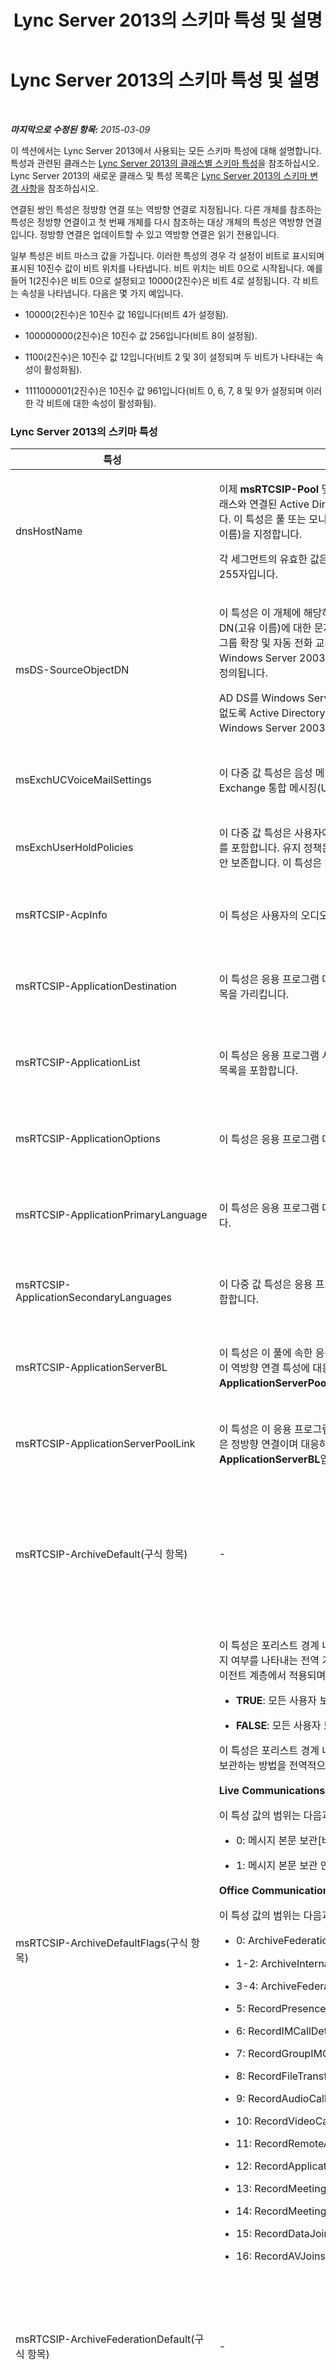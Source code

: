 ﻿---
title: Lync Server 2013의 스키마 특성 및 설명
TOCTitle: Lync Server 2013의 스키마 특성 및 설명
ms:assetid: b009df76-9c22-471d-b57a-bda009a98261
ms:mtpsurl: https://technet.microsoft.com/ko-kr/library/Gg412841(v=OCS.15)
ms:contentKeyID: 49304729
ms.date: 08/24/2015
mtps_version: v=OCS.15
ms.translationtype: HT
---

# Lync Server 2013의 스키마 특성 및 설명

 

_**마지막으로 수정된 항목:** 2015-03-09_

이 섹션에서는 Lync Server 2013에서 사용되는 모든 스키마 특성에 대해 설명합니다. 특성과 관련된 클래스는 [Lync Server 2013의 클래스별 스키마 특성](lync-server-2013-schema-attributes-by-class.md)을 참조하십시오. Lync Server 2013의 새로운 클래스 및 특성 목록은 [Lync Server 2013의 스키마 변경 사항](lync-server-2013-schema-changes-in-lync-server-2013.md)을 참조하십시오.

연결된 쌍인 특성은 정방향 연결 또는 역방향 연결로 지정됩니다. 다른 개체를 참조하는 특성은 정방향 연결이고 첫 번째 개체를 다시 참조하는 대상 개체의 특성은 역방향 연결입니다. 정방향 연결은 업데이트할 수 있고 역방향 연결은 읽기 전용입니다.

일부 특성은 비트 마스크 값을 가집니다. 이러한 특성의 경우 각 설정이 비트로 표시되며 표시된 10진수 값이 비트 위치를 나타냅니다. 비트 위치는 비트 0으로 시작됩니다. 예를 들어 1(2진수)은 비트 0으로 설정되고 10000(2진수)은 비트 4로 설정됩니다. 각 비트는 속성을 나타냅니다. 다음은 몇 가지 예입니다.

  - 10000(2진수)은 10진수 값 16입니다(비트 4가 설정됨).

  - 100000000(2진수)은 10진수 값 256입니다(비트 8이 설정됨).

  - 1100(2진수)은 10진수 값 12입니다(비트 2 및 3이 설정되며 두 비트가 나타내는 속성이 활성화됨).

  - 1111000001(2진수)은 10진수 값 961입니다(비트 0, 6, 7, 8 및 9가 설정되며 이러한 각 비트에 대한 속성이 활성화됨).

### Lync Server 2013의 스키마 특성

<table>
<colgroup>
<col style="width: 33%" />
<col style="width: 33%" />
<col style="width: 33%" />
</colgroup>
<thead>
<tr class="header">
<th>특성</th>
<th>설명</th>
<th>참고 사항</th>
</tr>
</thead>
<tbody>
<tr class="odd">
<td><p>dnsHostName</p></td>
<td><p>이제 <strong>msRTCSIP-Pool</strong> 및 <strong>msRTCSIP-MonitoringServer</strong> 클래스와 연결된 Active Directory 도메인 서비스의 기존 특성입니다. 이 특성은 풀 또는 모니터링 서버의 FQDN(정규화된 도메인 이름)을 지정합니다.</p>
<p>각 세그먼트의 유효한 값은 63자이며 전체 FQDN의 유효한 값은 255자입니다.</p></td>
<td><p>Microsoft Office Live Communications Server 2005의 새로운 기능</p></td>
</tr>
<tr class="even">
<td><p>msDS-SourceObjectDN</p></td>
<td><p>이 특성은 이 개체에 해당하는 다른 포리스트에 있는 개체의 DN(고유 이름)에 대한 문자열 표시를 포함합니다. 이 특성은 메일 그룹 확장 및 자동 전화 교환에 사용됩니다. 이 특성은 Windows Server 2003 R2용 기본 Active Directory 스키마에 정의됩니다.</p>
<p>AD DS를 Windows Server 2003 R2로 업그레이드할 필요가 없도록 Active Directory 스키마 준비는 이 특성 정의를 사용하여 Windows Server 2003 스키마를 확장합니다.</p></td>
<td><p>Microsoft Office Communications Server 2007의 새로운 기능</p></td>
</tr>
<tr class="odd">
<td><p>msExchUCVoiceMailSettings</p></td>
<td><p>이 다중 값 특성은 음성 메일 설정을 유지합니다. 이 특성은 Exchange 통합 메시징(UM)과 공유됩니다.</p></td>
<td><p>Microsoft Lync Server 2010의 새로운 기능</p></td>
</tr>
<tr class="even">
<td><p>msExchUserHoldPolicies</p></td>
<td><p>이 다중 값 특성은 사용자에게 적용되는 유지 정책에 대한 식별자를 포함합니다. 유지 정책은 사용자의 사서함 항목을 유지 기간 동안 보존합니다. 이 특성은 Exchange 2013과 공유됩니다.</p></td>
<td><p>Lync Server 2013의 새로운 기능</p></td>
</tr>
<tr class="odd">
<td><p>msRTCSIP-AcpInfo</p></td>
<td><p>이 특성은 사용자의 오디오 회의 공급자 정보를 저장합니다.</p></td>
<td><p>Lync Server 2010의 새로운 기능</p></td>
</tr>
<tr class="even">
<td><p>msRTCSIP-ApplicationDestination</p></td>
<td><p>이 특성은 응용 프로그램 대화 상대에 대한 트러스트된 서비스 항목을 가리킵니다.</p></td>
<td><p>Microsoft Office Communications Server 2007 R2의 새로운 기능</p></td>
</tr>
<tr class="odd">
<td><p>msRTCSIP-ApplicationList</p></td>
<td><p>이 특성은 응용 프로그램 서버에 있는 호스팅된 응용 프로그램의 목록을 포함합니다.</p></td>
<td><p>Office Communications Server 2007 R2의 새로운 기능</p></td>
</tr>
<tr class="even">
<td><p>msRTCSIP-ApplicationOptions</p></td>
<td><p>이 특성은 응용 프로그램 대화 상대에 대한 옵션을 지정합니다.</p></td>
<td><p>Office Communications Server 2007 R2의 새로운 기능</p></td>
</tr>
<tr class="odd">
<td><p>msRTCSIP-ApplicationPrimaryLanguage</p></td>
<td><p>이 특성은 응용 프로그램 대화 상대에 대한 기본 언어를 포함합니다.</p></td>
<td><p>Office Communications Server 2007 R2의 새로운 기능</p></td>
</tr>
<tr class="even">
<td><p>msRTCSIP-ApplicationSecondaryLanguages</p></td>
<td><p>이 다중 값 특성은 응용 프로그램 대화 상대에 대한 보조 언어를 포함합니다.</p></td>
<td><p>Office Communications Server 2007 R2의 새로운 기능</p></td>
</tr>
<tr class="odd">
<td><p>msRTCSIP-ApplicationServerBL</p></td>
<td><p>이 특성은 이 풀에 속한 응용 프로그램 서버의 목록을 포함합니다. 이 역방향 연결 특성에 대응하는 정방향 연결은 <strong>msRTCSIP-ApplicationServerPoolLink</strong>입니다.</p></td>
<td><p>Office Communications Server 2007 R2의 새로운 기능</p></td>
</tr>
<tr class="even">
<td><p>msRTCSIP-ApplicationServerPoolLink</p></td>
<td><p>이 특성은 이 응용 프로그램 서버가 속한 풀을 가리킵니다. 이 특성은 정방향 연결이며 대응하는 역방향 연결은 <strong>msRTCSIP-ApplicationServerBL</strong>입니다.</p></td>
<td><p>Office Communications Server 2007 R2의 새로운 기능</p></td>
</tr>
<tr class="odd">
<td><p>msRTCSIP-ArchiveDefault(구식 항목)</p></td>
<td><p>-</p></td>
<td><p>Live Communications Server 2005의 새로운 기능</p>
<p>Office Communications Server 2007에서 사용되지 않음</p></td>
</tr>
<tr class="even">
<td><p>msRTCSIP-ArchiveDefaultFlags(구식 항목)</p></td>
<td><p>이 특성은 포리스트 경계 내에서 모든 사용자 통신을 보관할 것인지 여부를 나타내는 전역 기본값을 지정합니다. 이 특성은 보관 에이전트 계층에서 적용되며 이 특성 값의 범위는 다음과 같습니다.</p>
<ul>
<li><p><strong>TRUE</strong>: 모든 사용자 보관</p></li>
<li><p><strong>FALSE</strong>: 모든 사용자 보관 안 함.</p></li>
</ul>
<p>이 특성은 포리스트 경계 내에서 내부 네트워크의 사용자 통신을 보관하는 방법을 전역적으로 제어합니다.</p>
<p><strong>Live Communications Server 2005 동작(현재는 폐기됨)</strong></p>
<p>이 특성 값의 범위는 다음과 같습니다.</p>
<ul>
<li><p>0: 메시지 본문 보관[비트 0]</p></li>
<li><p>1: 메시지 본문 보관 안 함[비트 0]</p></li>
</ul>
<p><strong>Office Communications Server 2007 동작</strong></p>
<p>이 특성 값의 범위는 다음과 같습니다.</p>
<ul>
<li><p>0: ArchiveFederationDefaultWithoutBody(폐기됨)</p></li>
<li><p>1-2: ArchiveInternalCommunications</p></li>
<li><p>3-4: ArchiveFederatedCommunications</p></li>
<li><p>5: RecordPresenceRegistrations</p></li>
<li><p>6: RecordIMCallDetails</p></li>
<li><p>7: RecordGroupIMCallDetails</p></li>
<li><p>8: RecordFileTransferInstances</p></li>
<li><p>9: RecordAudioCallDetails</p></li>
<li><p>10: RecordVideoCallDetails</p></li>
<li><p>11: RecordRemoteAssistanceCallDetails</p></li>
<li><p>12: RecordApplicationSharingDetails</p></li>
<li><p>13: RecordMeetingInstantiations</p></li>
<li><p>14: RecordMeetingJoins</p></li>
<li><p>15: RecordDataJoins</p></li>
<li><p>16: RecordAVJoins</p></li>
</ul></td>
<td><p>Live Communications Server 2005의 새로운 기능</p>
<p>Lync Server 2010에서 사용되지 않음</p></td>
</tr>
<tr class="odd">
<td><p>msRTCSIP-ArchiveFederationDefault(구식 항목)</p></td>
<td><p>-</p></td>
<td><p>Live Communications Server 2005의 새로운 기능</p>
<p>Office Communications Server 2007에서 사용되지 않음</p></td>
</tr>
<tr class="even">
<td><p>msRTCSIP-ArchiveFederationDefaultFlags(구식 항목)</p></td>
<td><p>-</p></td>
<td><p>Live Communications Server 2005의 새로운 기능</p>
<p>Office Communications Server 2007에서 사용되지 않음</p></td>
</tr>
<tr class="odd">
<td><p>msRTCSIP-ArchivingEnabled</p></td>
<td><p>이 특성은 단일 사용자의 통신을 보관할 것인지 제어하기 위해 비트 필드로 사용되는 정수입니다. 이 제어는 보관 에이전트 계층에 의해 적용됩니다. 글로벌 카탈로그 복제를 위해 표시됩니다.</p>
<p>이 특성의 범위는 단일 사용자 또는 연락처에 따라 다릅니다. Lync Server의 유효한 값 및 관련 비트 위치는 다음과 같습니다.</p>
<ul>
<li><p>0: 보관 안 함(비트 설정 안 함)</p></li>
<li><p>1: 폐기됨(비트 위치 0)</p></li>
<li><p>2: 폐기됨(비트 위치 1)</p></li>
<li><p>4: 내부 통신 보관(비트 위치 2)</p></li>
<li><p>8: 페더레이션 통신 보관(비트 위치 3)</p></li>
</ul>
<p>Live Communications Server 2005에서 이전의 유효한 값은 다음과 같습니다.</p>
<ul>
<li><p>0: <strong>msRTCSIP-ArchiveDefault</strong> 및 <strong>msRTCSIP-ArchiveFederation</strong>에서 정의된 기본값을 이 우선 순위에 따라 사용</p>
<ul>
<li><p>1: 보관</p></li>
<li><p>2: 보관 안 함</p></li>
<li><p>3: 메시지 본문을 제외한 모든 통신 보관</p></li>
</ul></li>
</ul></td>
<td><p>Live Communications Server 2005의 새로운 기능</p></td>
</tr>
<tr class="even">
<td><p>msRTCSIP-ArchivingServerData(구식 항목)</p></td>
<td><p>이 특성은 나중에 사용하기 위해 예약되어 있습니다.</p></td>
<td><p>Lync Server 2010에서 사용되지 않음</p></td>
</tr>
<tr class="odd">
<td><p>msRTCSIP-ArchivingServerVersion(구식 항목)</p></td>
<td><p>이 특성은 보관 서비스의 버전을 정의합니다. 이 특성은 각 공식 제품 릴리스마다 일관되게 증가하는 정수 유형입니다. 사용 가능한 유효한 값은 다음과 같습니다.</p>
<ul>
<li><p>정의되지 않음: Live Communications Server 2003</p>
<p>                 Live Communications Server 2005</p>
<p>                 Live Communications Server 2005 SP1</p></li>
<li><p>3: Office Communications Server 2007</p></li>
<li><p>4: Office Communications Server 2007 R2</p></li>
</ul></td>
<td><p>Office Communications Server 2007의 새로운 기능</p>
<p>Lync Server 2010에서 사용되지 않음</p></td>
</tr>
<tr class="even">
<td><p>msRTCSIP-BackEndServer</p></td>
<td><p>이 특성은 풀에 대한 백 엔드 서버의 FQDN을 지정합니다. 각 풀에 백 엔드 서버는 하나만 있을 수 있으므로 단일 값 특성입니다.</p>
<p>각 세그먼트의 유효한 값은 63자이며 전체 FQDN의 유효한 값은 255자입니다.</p></td>
<td><p>Live Communications Server 2005의 새로운 기능</p></td>
</tr>
<tr class="odd">
<td><p>msRTCSIP-ConferenceDirectoryHomePool</p></td>
<td><p>이 특성은 전화 회의 디렉터리를 호스팅하는 풀의 식별자를 포함합니다.</p></td>
<td><p>Office Communications Server 2007 R2의 새로운 기능</p></td>
</tr>
<tr class="even">
<td><p>msRTCSIP-ConferenceDirectoryId</p></td>
<td><p>이 특성은 전화 회의 디렉터리의 식별자를 포함합니다.</p></td>
<td><p>Office Communications Server 2007 R2의 새로운 기능</p></td>
</tr>
<tr class="odd">
<td><p>msRTCSIP-ConferenceDirectoryTargetPool</p></td>
<td><p>이 특성은 전화 회의 디렉터리를 이동할 풀의 식별자를 포함합니다.</p></td>
<td><p>Office Communications Server 2007 R2의 새로운 기능</p></td>
</tr>
<tr class="even">
<td><p>msRTCSIP-Default</p></td>
<td><p>이 부울 특성은 전화 사용이 기본 사용인지 여부를 정의합니다. 이 특성이 <strong>TRUE</strong>로 설정된 경우 전화 사용은 기본 사용이며 관리자가 삭제할 수 없습니다. 이 특성이 <strong>FALSE</strong>로 설정된 경우 전화 사용을 삭제할 수 있습니다.</p></td>
<td><p>Office Communications Server 2007의 새로운 기능</p></td>
</tr>
<tr class="odd">
<td><p>msRTCSIP-DefaultCWAExternalURL</p></td>
<td><p>이 특성은 조직 외부의 사용자에 대한 Communicator Web Access URL을 식별합니다.</p></td>
<td><p>Office Communications Server 2007 R2의 새로운 기능</p></td>
</tr>
<tr class="even">
<td><p>msRTCSIP-DefaultCWAInternalURL</p></td>
<td><p>이 특성은 조직 내부의 사용자에 대한 Communicator Web Access URL을 식별합니다.</p></td>
<td><p>Office Communications Server 2007 R2의 새로운 기능</p></td>
</tr>
<tr class="odd">
<td><p>msRTCSIP-DefaultLocationProfileLink(구식 항목)</p></td>
<td><p>이 단일 값 특성은 할당되는 위치 프로필 클래스 개체의 DN(고유 이름)을 포함합니다.</p>
<p>정방향 연결: <strong>연결 ID 11036</strong></p>
<p>대응하는 역방향 연결은 <strong>msRTCSIP-ServerReferenceBL</strong>입니다.</p></td>
<td><p>Lync Server 2010에서 사용되지 않음</p></td>
</tr>
<tr class="even">
<td><p>msRTCSIP-DefaultPolicy(구식 항목)</p></td>
<td><p>이 부울 특성은 정책이 기본 정책인지 여부를 정의합니다. <strong>TRUE</strong>로 설정된 경우 이 정책은 기본 정책입니다.</p></td>
<td><p>Office Communications Server 2007의 새로운 기능</p>
<p>Lync Server 2010에서 사용되지 않음</p></td>
</tr>
<tr class="odd">
<td><p>msRTCSIP-DefaultRouteToEdgeProxy(구식 항목)</p></td>
<td><p>이 특성은 액세스 에지 서비스를 실행 중인 에지 서버의 FQDN(직접 액세스할 수 있는 경우) 또는 액세스 에지 서비스를 실행 중인 서버 풀의 하드웨어 부하 분산 장치의 FQDN을 지정합니다. 액세스 에지 서비스를 실행하는 서버를 하나 이상의 디렉터를 통해서만 액세스할 수 있는 경우 이 특성은 FQDN과 함께 선택적으로 디렉터의 포트 번호를 지정하거나 디렉터 풀을 서비스하는 하드웨어 부하 분산 장치의 포트 번호를 지정합니다.</p>
<p>각 세그먼트의 유효한 값은 63자이며 전체 FQDN의 유효한 값은 255자입니다.</p></td>
<td><p>Live Communications Server 2005의 새로운 기능</p>
<p>Lync Server 2010에서 사용되지 않음</p></td>
</tr>
<tr class="even">
<td><p>msRTCSIP-DefaultRouteToEdgeProxyPort(구식 항목)</p></td>
<td><p>이 특성은 액세스 에지 서비스를 실행 중인 서버에 연결하는 데 사용해야 하는 포트 번호를 나타냅니다.</p>
<p>유효한 값은 사용될 포트 번호를 지정하는 정수 값입니다. 기본값은 5061입니다.</p></td>
<td><p>Live Communications Server 2005의 새로운 기능</p>
<p>Lync Server 2010에서 사용되지 않음</p></td>
</tr>
<tr class="odd">
<td><p>msRTCSIP-DefPresenceSubscriptionTimeout(구식 항목)</p></td>
<td><p>이 특성은 기본 현재 상태 구독 제한 시간을 나타냅니다.</p></td>
<td><p>Lync Server 2010에서 사용되지 않음</p></td>
</tr>
<tr class="even">
<td><p>msRTCSIP-DefRegistrationTimeout(구식 항목)</p></td>
<td><p>이 특성은 기본 등록 제한 시간 범위를 나타냅니다.</p></td>
<td><p>Lync Server 2010에서 사용되지 않음</p></td>
</tr>
<tr class="odd">
<td><p>msRTCSIP-DefRoamingDataSubscriptionTimeout(구식 항목)</p></td>
<td><p>이 특성은 기본 로밍 데이터 구독 제한 시간 범위를 나타냅니다.</p></td>
<td><p>Lync Server 2010에서 사용되지 않음</p></td>
</tr>
<tr class="even">
<td><p>msRTCSIP-DeploymentLocator</p></td>
<td><p>이 특성은 분할 도메인 토폴로지에서 사용되며 FQDN(정규화된 도메인 이름)을 포함합니다.</p></td>
<td><p>Lync Server 2010의 새로운 기능</p></td>
</tr>
<tr class="odd">
<td><p>msRTCSIP-Description(구식 항목)</p></td>
<td><p>이 단일 값 유니코드 문자열 특성은 해당 전화 경로 또는 정규화 규칙에 대한 간단한 설명을 포함합니다.</p></td>
<td><p>Office Communications Server 2007의 새로운 기능</p>
<p>Lync Server 2010에서 사용되지 않음</p></td>
</tr>
<tr class="even">
<td><p>msRTCSIP-DomainData</p></td>
<td><p>이 특성은 나중에 사용하기 위해 예약되어 있습니다.</p></td>
<td><p>-</p></td>
</tr>
<tr class="odd">
<td><p>msRTCSIP-DomainName</p></td>
<td><p>이 특성은 등록자에 대한 구성된 도메인을 나타냅니다.</p></td>
<td><p>-</p></td>
</tr>
<tr class="even">
<td><p>msRTCSIP-EdgeProxyData</p></td>
<td><p>이 특성은 나중에 사용하기 위해 예약되어 있습니다.</p></td>
<td><p>Live Communications Server 2005의 새로운 기능</p></td>
</tr>
<tr class="odd">
<td><p>msRTCSIP-EdgeProxyFQDN</p></td>
<td><p>이 특성은 액세스 에지 서비스를 실행하는 서버의 FQDN을 지정합니다.</p>
<p>각 세그먼트의 유효한 값은 63자이며 전체 FQDN의 유효한 값은 255자입니다.</p></td>
<td><p>Live Communications Server 2005의 새로운 기능</p></td>
</tr>
<tr class="even">
<td><p>msRTCSIP-EnableBestEffortNotify(구식 항목)</p></td>
<td><p>이 특성은 서버에서 클라이언트의 SUBSCRIBE 요청에 대한 응답으로 NOTIFY 요청 대신 BENOTIFY(Best Effort NOTIFY) 요청을 생성할 것인지 여부를 제어합니다. BENOTIFY는 구독 알림 핸드셰이크의 성능을 향상시킨 확장 기능으로, 서버에서 일반적인 NOTIFY 요청 대신 BENOTIFY 요청을 생성합니다. 이 경우 BENOTIFY 요청은 NOTIFY 요청에서 필요로 하는 200 OK 응답을 요구하지 않는다는 성능상의 이점이 있습니다.</p>
<p>유효한 값은 <strong>TRUE</strong> 또는 <strong>FALSE</strong>입니다.</p>
<div class="alert">

> [!NOTE]
> Live Communications Server 2003은 BENOTIFY 요청을 지원하지 않습니다. Live Communications Server 2005 및 타사 서버에서 실행되는 Live Communications Server 2003 서버 API로 작성된 서버 응용 프로그램과 상호 운용하기 위해 BENOTIFY 요청 값을 <STRONG>FALSE</STRONG>로 설정하여 BENOTIFY 요청을 비활성화할 수 있습니다. BENOTIFY는 현재 IETF(Internet Engineering Task Force) SIP 표준화 프로세스에 포함되어 있지 않습니다.


</div></td>
<td><p>Live Communications Server 2005의 새로운 기능</p>
<p>Lync Server 2010에서 사용되지 않음</p></td>
</tr>
<tr class="odd">
<td><p>msRTCSIP-EnableFederation(구식 항목)</p></td>
<td><p>이 특성은 사용자가 다른 조직의 사용자와 통신하도록 허용할 것인지를 구성할 때 IT 관리자가 사용하는 전역 스위치입니다. 이 특성은 관리자가 개별 사용자의 <strong>FederationEnabled</strong> 특성을 덮어쓸 수 있도록 합니다. 이 특성은 웜, 바이러스 또는 해당 회사에 대한 공격으로 발생할 수 있는 인터넷 공격으로부터 내부 네트워크를 보호하는 데 유용합니다.</p>
<p>유효한 값 및 관련 비트 위치는 다음과 같습니다.</p>
<ul>
<li><p>1: 공용 IM 연결을 사용하도록 설정(비트 위치 0)</p></li>
<li><p>2: 예약되어 있음(비트 위치 1)</p></li>
<li><p>4: 예약되어 있음(비트 위치 2)</p></li>
<li><p>8: 예약되어 있음(비트 위치 3)</p></li>
<li><p>16: 원격 통화 제어 사용[전화 통신](비트 위치 4)</p></li>
<li><p>64: AllowOrganizeMeetingWithAnonymousParticipants(사용자가 익명 사용자를 모임에 초대하도록 허용)(비트 위치 6)</p></li>
<li><p>128: UCEnabled(사용자가 통합 통신(UC라고도 함)을 사용하도록 설정)(비트 위치 7)</p></li>
<li><p>256: EnabledForEnhancedPresence(사용자가 공용 IM 연결을 사용하도록 설정)(비트 위치 8)</p></li>
<li><p>512: RemoteCallControlDualMode(비트 위치 9)</p></li>
</ul></td>
<td><p>Live Communications Server 2005의 새로운 기능</p>
<p>Lync Server 2010에서 사용되지 않음</p></td>
</tr>
<tr class="even">
<td><p>msRTCSIP-EnterpriseServices</p></td>
<td><p>이 특성은 지정된 서버에서 엔터프라이즈 서비스가 로드되는지 여부를 나타냅니다.</p></td>
<td><p>-</p></td>
</tr>
<tr class="odd">
<td><p>msRTCSIP-ExtensionData</p></td>
<td><p>이 특성은 나중에 사용하기 위해 예약되어 있습니다.</p></td>
<td><p>-</p></td>
</tr>
<tr class="even">
<td><p>msRTCSIP-ExternalAccessCode</p></td>
<td><p>이 특성은 외부 액세스에 대한 전화 걸기 코드를 포함합니다.</p></td>
<td><p>Office Communications Server 2007 R2의 새로운 기능</p></td>
</tr>
<tr class="odd">
<td><p>msRTCSIP-FederationEnabled</p></td>
<td><p>이 특성은 단일 사용자의 페더레이션 사용 여부를 제어합니다. 이 특성은 엔터프라이즈 서비스 계층에서 적용되며 글로벌 카탈로그 복제를 위해 표시됩니다.</p>
<p>유효한 값은 <strong>TRUE</strong> 또는 <strong>FALSE</strong>입니다.</p></td>
<td><p>Live Communications Server 2005의 새로운 기능</p></td>
</tr>
<tr class="even">
<td><p>msRTCSIP-FrontEndServers</p></td>
<td><p>이 특성은 풀과 연결된 모든 Enterprise Edition Server의 도메인 이름으로 이루어진 다중 값 목록입니다.</p>
<p>역방향 연결: <strong>연결 ID 11023</strong></p>
<p>이 역방향 연결에 대응하는 정방향 연결은 <strong>msRTCSIP-PoolAddress</strong>입니다.</p></td>
<td><p>Live Communications Server 2005의 새로운 기능</p></td>
</tr>
<tr class="odd">
<td><p>msRTCSIP-Gateways(구식 항목)</p></td>
<td><p>이 다중 값 문자열 특성은 게이트웨이 및 포트(게이트웨이별) 목록을 포함합니다.</p></td>
<td><p>Lync Server 2010에서 사용되지 않음</p></td>
</tr>
<tr class="even">
<td><p>msRTCSIP-GlobalSettingsData(구식 항목)</p></td>
<td><p>이 특성은 이름:값 쌍을 저장합니다. 이미 정의된 이름:값 쌍은 <strong>현재 상태 폴링 허용</strong> 설정을 위한 것입니다.</p></td>
<td><p>Lync Server 2010에서 사용되지 않음</p></td>
</tr>
<tr class="odd">
<td><p>msRTCSIP-GroupingID</p></td>
<td><p>이 특성은 주소록 항목을 그룹화하는 데 사용되는 그룹의 고유 식별자입니다.</p></td>
<td><p>Lync Server 2010의 새로운 기능</p></td>
</tr>
<tr class="even">
<td><p>msRTCSIP-HomeServer(구식 항목)</p></td>
<td><p>-</p></td>
<td><p>Live Communications Server 2003의 새로운 기능(사용되지 않음).</p>
<p>Live Communications Server 2005에서 사용되지 않음</p></td>
</tr>
<tr class="odd">
<td><p>msRTCSIP-HomeServerString(구식 항목)</p></td>
<td><p>-</p></td>
<td><p>Live Communications Server 2003의 새로운 기능</p>
<p>Live Communications Server 2005에서 사용되지 않음</p></td>
</tr>
<tr class="even">
<td><p>msRTCSIP-HomeUsers(구식 항목)</p></td>
<td><p>-</p></td>
<td><p>Live Communications Server 2003의 새로운 기능(사용되지 않음).</p>
<p>Live Communications Server 2005에서 사용되지 않음</p></td>
</tr>
<tr class="odd">
<td><p>msRTCSIP-InternetAccessEnabled</p></td>
<td><p>이 특성은 단일 사용자의 외부 사용자 액세스 사용 여부를 제어합니다. 이 특성은 엔터프라이즈 서비스 계층에서 적용되며 글로벌 카탈로그 복제를 위해 표시됩니다.</p>
<p>유효한 값은 <strong>TRUE</strong> 또는 <strong>FALSE</strong>입니다.</p></td>
<td><p>Live Communications Server 2005의 새로운 기능</p></td>
</tr>
<tr class="even">
<td><p>msRTCSIP-IsMaster(구식 항목)</p></td>
<td><p>-</p></td>
<td><p>Live Communications Server 2003의 새로운 기능</p>
<p>Live Communications Server 2005에서 사용되지 않음</p></td>
</tr>
<tr class="odd">
<td><p>msRTCSIP-Line</p></td>
<td><p>이 단일 값 특성은 전화 통신을 위해 Lync에서 사용하는 장치 ID(사용자가 제어하는 전화의 SIP URI 또는 TEL URI)를 포함합니다. 이 특성은 글로벌 카탈로그 복제를 위해 표시되며 인덱싱됩니다. 사용자가 Enterprise Voice를 사용할 수 있는 경우 이 특성은 사용자의 전화 번호에 대한 E.164 정규화 버전을 저장합니다.</p></td>
<td><p>Microsoft Office Live Communications Server 2005 SP1의 새로운 기능</p></td>
</tr>
<tr class="even">
<td><p>msRTCSIP-LineServer</p></td>
<td><p>이 단일 값 특성은 CSTA-SIP 게이트웨이 서버의 SIP URI를 포함합니다. 이 특성은 글로벌 카탈로그 복제를 위해 표시되며 인덱싱되지 않습니다.</p></td>
<td><p>Microsoft Office Live Communications Server 2005 SP1의 새로운 기능</p></td>
</tr>
<tr class="odd">
<td><p>msRTCSIP-LocalNormalizationData(구식 항목)</p></td>
<td><p>이 특성은 나중에 사용하기 위해 예약되어 있습니다.</p></td>
<td><p>Office Communications Server 2007의 새로운 기능</p>
<p>Lync Server 2010에서 사용되지 않음</p></td>
</tr>
<tr class="even">
<td><p>msRTCSIP-LocalNormalizationLinks(구식 항목)</p></td>
<td><p>이 다중 값 특성은 해당 위치 프로필에 연결된 로컬 정규화 DN(고유 이름)의 목록을 포함합니다. 이 특성의 유형은 DN 바이너리입니다. 위치 프로필과 로컬 정규화 규칙 사이에는 일대다 관계가 존재합니다. 로컬 정규화 DN으로 구성된 목록의 순서는 관리자가 지정한 순서로 유지되어야 합니다. 순서 인덱스를 지정하는 DN 바이너리의 바이너리 부분에서 순서를 유지합니다.</p>
<p>정방향 연결: <strong>연결 ID 11034</strong></p>
<p>이 정방향 연결 특성에 대응하는 역방향 연결은 <strong>msRTCSIP-LocationProfileBL</strong>입니다.</p></td>
<td><p>Office Communications Server 2007의 새로운 기능</p>
<p>Lync Server 2010에서 사용되지 않음</p></td>
</tr>
<tr class="odd">
<td><p>msRTCSIP-LocalNormalizationOptions</p></td>
<td><p>이 특성은 정규화 규칙에 대한 옵션 목록을 포함합니다.</p></td>
<td><p>Office Communications Server 2007 R2의 새로운 기능</p></td>
</tr>
<tr class="even">
<td><p>msRTCSIP-LocationName(구식 항목)</p></td>
<td><p>이 단일 값 특성은 해당 프로필이 나타나는 위치를 지정하는 위치 프로필의 이름을 포함합니다. 여러 위치 프로필이 존재할 수 있으므로 관리자는 다른 프로필 간에 구별하는 방법이 필요합니다.</p></td>
<td><p>Office Communications Server 2007의 새로운 기능</p>
<p>Lync Server 2010에서 사용되지 않음</p></td>
</tr>
<tr class="odd">
<td><p>msRTCSIP-locationProfileBL(구식 항목)</p></td>
<td><p>이 다중 값 특성은 위치 프로필 고유 이름의 목록을 포함합니다. 이 특성은 하나 이상의 위치 프로필에 대한 역방향 연결을 지정합니다.</p>
<p>역방향 연결: <strong>연결 ID 11035</strong></p>
<p>이 특성은 정방향 연결 <strong>msRTCSIP-LocalNormalizationLinks</strong>에 대응합니다.</p></td>
<td><p>Office Communications Server 2007의 새로운 기능</p>
<p>Lync Server 2010에서 사용되지 않음</p></td>
</tr>
<tr class="even">
<td><p>msRTCSIP-LocationProfileData(구식 항목)</p></td>
<td><p>이 특성은 나중에 사용하기 위해 예약되어 있습니다.</p></td>
<td><p>Office Communications Server 2007의 새로운 기능</p>
<p>Lync Server 2010에서 사용되지 않음</p></td>
</tr>
<tr class="odd">
<td><p>msRTCSIP-LocationProfileOptions</p></td>
<td><p>이 특성은 위치 프로필에 대한 옵션을 포함합니다.</p></td>
<td><p>Office Communications Server 2007 R2의 새로운 기능</p></td>
</tr>
<tr class="even">
<td><p>msRTCSIP-MappingContact</p></td>
<td><p>이 다중 값 특성은 응용 프로그램 대화 상대의 목록을 포함합니다.</p></td>
<td><p>Office Communications Server 2007 R2의 새로운 기능</p></td>
</tr>
<tr class="odd">
<td><p>msRTCSIP-MappingLocation</p></td>
<td><p>이 다중 값 특성은 위치 프로필의 목록을 포함합니다.</p></td>
<td><p>Office Communications Server 2007 R2의 새로운 기능</p></td>
</tr>
<tr class="even">
<td><p>msRTCSIP-MaxNumOutstandingSearchPerServer(구식 항목)</p></td>
<td><p>이 특성은 서버당 해결되지 않은 최대 검색 요청 수를 나타냅니다.</p></td>
<td><p>Lync Server 2010에서 사용되지 않음</p></td>
</tr>
<tr class="odd">
<td><p>msRTCSIP-MaxNumSubscriptionsPerUser(구식 항목)</p></td>
<td><p>이 특성은 사용자당 최대 구독 수를 나타냅니다.</p></td>
<td><p>Lync Server 2010에서 사용되지 않음</p></td>
</tr>
<tr class="even">
<td><p>msRTCSIP-MaxPresenceSubscriptionTimeout(구식 항목)</p></td>
<td><p>이 특성은 최대 구독 제한 시간 범위를 나타냅니다.</p></td>
<td><p>Lync Server 2010에서 사용되지 않음</p></td>
</tr>
<tr class="odd">
<td><p>msRTCSIP-MaxRegistrationsTimeout(구식 항목)</p></td>
<td><p>이 특성은 최대 등록 제한 시간 범위를 나타냅니다.</p></td>
<td><p>Lync Server 2010에서 사용되지 않음</p></td>
</tr>
<tr class="even">
<td><p>msRTCSIP-MaxRoamingDataSubscriptionTimeout(구식 항목)</p></td>
<td><p>이 특성은 최대 로밍 데이터 구독 제한 시간 범위를 나타냅니다.</p></td>
<td><p>Lync Server 2010에서 사용되지 않음</p></td>
</tr>
<tr class="odd">
<td><p>msRTCSIP-MCUData</p></td>
<td><p>이 특성은 나중에 사용하기 위해 예약되어 있습니다.</p></td>
<td><p>Office Communications Server 2007의 새로운 기능</p></td>
</tr>
<tr class="even">
<td><p>msRTCSIP-MCUFactoryAddress</p></td>
<td><p>이 특성은 속해 있는 MCU(Multipoint Control Unit) 센터로 되돌아가는 링크를 지정하는 컴퓨터 클래스 아래의 서비스 제어 지점 특성입니다. 모든 Microsoft MCU에 대해 이 서비스 제어 지점 및 특성이 만들어집니다. 풀 수준 설정을 검색하기 위해 각 Microsoft MCU는 속해 있는 풀의 백 엔드 서버를 찾아야 합니다.</p>
<p>이 특성 값은 MCU 센터의 DN(고유 이름)입니다. 이 특성은 단일 값 특성이며 글로벌 카탈로그 복제를 위해 표시됩니다.</p>
<p>정방향 연결: <strong>연결 ID 11026</strong></p>
<p>이 정방향 연결 특성에 대응하는 역방향 연결은 <strong>msRTCSIP-MCUServers</strong>입니다.</p></td>
<td><p>Office Communications Server 2007의 새로운 기능</p></td>
</tr>
<tr class="odd">
<td><p>msRTCSIP-MCUFactoryData</p></td>
<td><p>이 특성은 예약된 다중 문자열 특성입니다. 이 특성에 저장된 설정은 이름=값 쌍으로 표시됩니다. 현재 정의된 이름=값 쌍은 다음과 같습니다.</p>
<ul>
<li><p>FactoryURL = &lt;URL&gt;</p></li>
</ul></td>
<td><p>Office Communications Server 2007의 새로운 기능</p></td>
</tr>
<tr class="even">
<td><p>msRTCSIP-MCUFactoryPath</p></td>
<td><p>이 특성은 풀과 연결된 단일 MCU 센터의 DN(고유 이름)을 포함하는 단일 값 특성입니다.</p>
<p>정방향 연결: <strong>연결 ID 11024</strong></p>
<p>이 정방향 연결 특성에 대응하는 역방향 연결은 <strong>msRTCSIP-PoolAddresses</strong>입니다.</p></td>
<td><p>Office Communications Server 2007의 새로운 기능</p></td>
</tr>
<tr class="odd">
<td><p>msRTCSIP-MCUFactoryProviderID</p></td>
<td><p>이 특성은 MCU 센터 공급자의 GUID를 지정하는 단일 값 문자열입니다. GUID 값에 따라 MCU 센터는 해당 MCU 유형을 처리할지 여부를 결정합니다. GUID 값이 <strong>{F0810510-424F-46ef-84FE-6CC720DF1791}</strong>인 경우 MCU 센터 프로세스(Lync Server에서 기본적으로 사용 가능)가 처리합니다. 다른 GUID 값의 경우 MCU 센터 프로세스는 MCU 유형을 처리하지 않습니다.</p></td>
<td><p>Office Communications Server 2007의 새로운 기능</p></td>
</tr>
<tr class="even">
<td><p>msRTCSIP-MCUServers</p></td>
<td><p>이 특성은 DN(고유 이름)의 다중 값 목록입니다. 이 특성은 해당 MCU 센터에 연결된 동일한 유형 및 공급업체의 모든 MCU 서버로 구성된 목록을 포함합니다. 각 세그먼트의 유효한 값은 63자이며 전체 FQDN의 유효한 값은 255자입니다.</p>
<p>역방향 연결: 연결 ID 11027</p>
<p>이 역방향 연결에 대응하는 정방향 연결은 <strong>msRTCSIP-MCUFactoryAddress</strong>입니다.</p></td>
<td><p>Office Communications Server 2007의 새로운 기능</p></td>
</tr>
<tr class="odd">
<td><p>msRTCSIP-MCUType</p></td>
<td><p>이 특성은 MCU가 처리할 수 있는 미디어를 지정하는 단일 값 문자열입니다.</p>
<p>지원되는 유효한 유형은 다음과 같습니다.</p>
<ul>
<li><p>meeting</p></li>
<li><p>audio-video</p></li>
<li><p>chat</p></li>
<li><p>phone-conf</p></li>
</ul></td>
<td><p>Office Communications Server 2007의 새로운 기능</p></td>
</tr>
<tr class="even">
<td><p>msRTCSIP-MCUVendor</p></td>
<td><p>이 특성은 MCU 공급업체의 이름을 지정하는 단일 값 문자열입니다. 모든 Microsoft MCU는 이 특성을 <strong>Microsoft Corporation</strong>으로 지정합니다.</p></td>
<td><p>Office Communications Server 2007의 새로운 기능</p></td>
</tr>
<tr class="odd">
<td><p>msRTCSIP-MeetingFlags(구식 항목)</p></td>
<td><p>이 특성은 모든 사용자나 연락처 개체에 대해 전역적으로 활성화되는 여러 다른 모임 옵션을 정의합니다. 이 특성은 정수 유형의 비트 마스크 값입니다.</p>
<p>유효한 값 및 관련 비트 위치는 다음과 같습니다.</p>
<ul>
<li><p>0: AllowOrganizeMeetingWithAnonymousParticipants가 None(사용자가 익명 사용자를 모임에 초대하도록 허용하지 않음)(비트 설정 안 함)</p></li>
<li><p>4: AllowOrganizeMeetingWithAnonymousParticipants가 Everyone(모든 사용자가 익명 사용자를 모임에 초대하도록 허용)(비트 위치 2)</p></li>
<li><p>8: AllowOrganizeMeetingWithAnonymousParticipants가 UsePerUserSetting(사용자가 사용자별 설정에 따라 익명 사용자를 모임에 초대하도록 허용(비트 위치 3)</p></li>
<li><p>16: UserPerUserMeetingPolicy(사용자별로 모임 정책 정의)(비트 위치 4)</p></li>
</ul></td>
<td><p>Office Communications Server 2007의 새로운 기능</p>
<p>Lync Server 2010에서 사용되지 않음</p></td>
</tr>
<tr class="even">
<td><p>msRTCSIP-MeetingPolicy(구식 항목)</p></td>
<td><p>이 특성은 관리자가 해당 사용자에 대해 단일 값 특성으로 할당한 정책의 DN(고유 이름)을 지정합니다.</p></td>
<td><p>Office Communications Server 2007의 새로운 기능</p>
<p>Lync Server 2010에서 사용되지 않음</p></td>
</tr>
<tr class="odd">
<td><p>msRTCSIP-MinPresenceSubscriptionTimeout(구식 항목)</p></td>
<td><p>이 특성은 최소 현재 상태 구독 제한 시간 범위를 나타냅니다.</p></td>
<td><p>Lync Server 2010에서 사용되지 않음</p></td>
</tr>
<tr class="even">
<td><p>msRTCSIP-MinRegistrationTimeout(구식 항목)</p></td>
<td><p>이 특성은 최소 등록 제한 시간 범위를 나타냅니다.</p></td>
<td><p>Office Communications Server 2007의 새로운 기능</p>
<p>Lync Server 2010에서 사용되지 않음</p></td>
</tr>
<tr class="odd">
<td><p>msRTCSIP-MinRoamingDataSubscriptionTimeout(구식 항목)</p></td>
<td><p>이 특성은 최소 로밍 데이터 구독 제한 시간 범위를 나타냅니다.</p></td>
<td><p>Office Communications Server 2007의 새로운 기능</p>
<p>Lync Server 2010에서 사용되지 않음</p></td>
</tr>
<tr class="even">
<td><p>msRTCSIP-MirrorBackEndServer</p></td>
<td><p>이 특성은 프런트 엔드 풀에서 사용하는 미러링된 SQL Server 백 엔드를 저장하는 데 사용됩니다.</p></td>
<td><p>Lync Server 2013의 새로운 기능</p></td>
</tr>
<tr class="odd">
<td><p>msRTCSIP-MobilityFlags</p></td>
<td><p>이 특성은 이동성 설정을 정의하는 옵션과 플래그를 포함합니다.</p></td>
<td><p>Office Communications Server 2007 R2의 새로운 기능</p></td>
</tr>
<tr class="even">
<td><p>msRTCSIP-MobilityPolicy</p></td>
<td><p>이 특성은 이동성 정책 개체에 대한 DN을 포함합니다.</p></td>
<td><p>Office Communications Server 2007 R2의 새로운 기능</p></td>
</tr>
<tr class="odd">
<td><p>msRTCSIP-NumDevicesPerUser(구식 항목)</p></td>
<td><p>이 특성은 사용자가 SIP 통신을 위해 등록하고 현재 상태를 구독할 수 있는 허용되는 장치 수를 나타냅니다.</p></td>
<td><p>Office Communications Server 2007의 새로운 기능</p>
<p>Lync Server 2010에서 사용되지 않음</p></td>
</tr>
<tr class="even">
<td><p>msRTCSIP-OptionFlags</p></td>
<td><p>이 특성은 사용자나 연락처 개체에 대해 활성화되는 옵션을 지정합니다. 이 특성은 정수 유형의 비트 마스크 값입니다. 각 옵션은 비트로 표시됩니다. 이 특성은 글로벌 카탈로그 복제를 위해 표시됩니다.</p>
<p>유효한 값 및 관련 비트 위치는 다음과 같습니다.</p>
<ul>
<li><p>1: 공용 IM(인스턴트 메시징) 연결을 사용하도록 설정(비트 위치 0)</p></li>
<li><p>2: 예약되어 있음(비트 위치 1)</p></li>
<li><p>4: 예약되어 있음(비트 위치 2)</p></li>
<li><p>8: 예약되어 있음(비트 위치 3)</p></li>
<li><p>16: 원격 통화 제어 사용[전화 통신](비트 위치 4)</p></li>
<li><p>64: AllowOrganizeMeetingWithAnonymousParticipants(사용자가 익명 사용자를 모임에 초대하도록 허용)(비트 위치 6)</p></li>
<li><p>128: UCEnabled(사용자가 UC를 사용하도록 설정)(비트 위치 7)</p></li>
<li><p>256: EnabledForEnhancedPresence(사용자가 공용 IM 연결을 사용하도록 설정)(비트 위치 8)</p></li>
<li><p>512: RemoteCallControlDualMode(비트 위치 9)</p></li>
</ul></td>
<td><p>Live Communications Server 2005 SP1의 새로운 기능</p></td>
</tr>
<tr class="odd">
<td><p>msRTCSIP-OriginatorSID</p></td>
<td><p>이 특성은 Windows NT 서버 주체 계정에서 사용자의 ObjectSID가 리소스 또는 중앙 포리스트에 있는 해당 사용자 또는 연락처 개체의 이 특성에 복사될 때 Single Sign-On을 사용하도록 설정하기 위해 리소스 또는 중앙 포리스트 토폴로지에서 사용됩니다. Communicator Web Access는 이 특성이나 사용자의 ObjectSID를 사용하여 AD DS에서 사용자를 검색합니다. 이 특성은 글로벌 카탈로그 복제를 위해 표시됩니다.</p></td>
<td><p>-</p></td>
</tr>
<tr class="even">
<td><p>msRTCSIP-OwnerUrn</p></td>
<td><p>이 특성은 응용 프로그램 대화 상대 소유자의 URN(Uniform Resource Name)입니다.</p></td>
<td><p>Lync Server 2010의 새로운 기능</p>
<p></p></td>
</tr>
<tr class="odd">
<td><p>msRTCSIP-Pattern(구식 항목)</p></td>
<td><p>이 단일 값 문자열 특성은 전화 번호를 E.164 형식으로 일치시키기 위해 사용되는 패턴을 포함합니다. 전화 번호가 이 패턴과 일치할 경우 전화를 건 번호에 변환이 적용됩니다.</p></td>
<td><p>Office Communications Server 2007의 새로운 기능</p>
<p>Lync Server 2010에서 사용되지 않음</p></td>
</tr>
<tr class="even">
<td><p>msRTCSIP-PhoneRouteBL(구식 항목)</p></td>
<td><p>이 다중 값 특성은 전화 경로 DN(고유 이름)의 목록을 포함합니다. 이 특성은 하나 이상의 전화 경로에 대한 역방향 연결을 지정합니다.</p>
<p>역방향 연결: <strong>연결 ID 11033</strong></p>
<p>이 특성은 정방향 연결 <strong>msRTCSIP-RouteUsageLinks</strong>에 대응합니다.</p></td>
<td><p>Office Communications Server 2007의 새로운 기능</p>
<p>Lync Server 2010에서 사용되지 않음</p></td>
</tr>
<tr class="odd">
<td><p>msRTCSIP-PhoneRouteData(구식 항목)</p></td>
<td><p>이 특성은 나중에 사용하기 위해 예약되어 있습니다.</p></td>
<td><p>Lync Server 2010에서 사용되지 않음</p></td>
</tr>
<tr class="even">
<td><p>msRTCSIP-PhoneRouteName(구식 항목)</p></td>
<td><p>이 단일 값 유니코드 문자열 특성은 관리자가 쉽게 참조할 수 있도록 전화 경로의 이름을 지정합니다.</p></td>
<td><p>Lync Server 2010에서 사용되지 않음</p></td>
</tr>
<tr class="odd">
<td><p>msRTCSIP-PhoneUsageData(구식 항목)</p></td>
<td><p>이 특성은 나중에 사용하기 위해 예약되어 있습니다.</p></td>
<td><p>Office Communications Server 2007의 새로운 기능</p>
<p>Lync Server 2010에서 사용되지 않음</p></td>
</tr>
<tr class="even">
<td><p>msRTCSIP-PolicyContent(구식 항목)</p></td>
<td><p>이 특성은 단일 값 유니코드 문자열입니다. 이 문자열 특성은 XML 형식의 정책 정의를 포함합니다. XML 스키마 정의는 여러 다른 정책 유형에서 공통되며 설정만 각 정책 유형에서 다릅니다.</p>
<p>아래에 XSD(XML 스키마 정의)가 정의되어 있습니다.</p>
<pre><code>&lt;?xml version=&quot;1.0&quot; encoding=&quot;utf-8&quot;?&gt;
&lt;xs:schema id=&quot;instance&quot;  xmlns:xs=&quot;http://www.w3.org/2001/XMLSchema&quot; xmlns:msdata=&quot;urn:schemas-microsoft-com:xml-msdata&quot;&gt;
  &lt;xs:element name=&quot;instance&quot; msdata:IsDataSet=&quot;true&quot;&gt;
    &lt;xs:complexType&gt;
      &lt;xs:choice maxOccurs=&quot;unbounded&quot;&gt;
        &lt;xs:element name=&quot;property&quot; nillable=&quot;true&quot;&gt;
          &lt;xs:complexType&gt;
            &lt;xs:simpleContent msdata:ColumnName=&quot;property_Text&quot; msdata:Ordinal=&quot;1&quot;&gt;
              &lt;xs:extension base=&quot;xs:string&quot;&gt;
                &lt;xs:attribute name=&quot;name&quot; type=&quot;xs:string&quot; /&gt;
              &lt;/xs:extension&gt;
            &lt;/xs:simpleContent&gt;
          &lt;/xs:complexType&gt;
        &lt;/xs:element&gt;
      &lt;/xs:choice&gt;
    &lt;/xs:complexType&gt;
  &lt;/xs:element&gt;
&lt;/xs:schema&gt;</code></pre></td>
<td><p>Office Communications Server 2007의 새로운 기능</p>
<p>Lync Server 2010에서 사용되지 않음</p></td>
</tr>
<tr class="odd">
<td><p>msRTCSIP-PolicyData(구식 항목)</p></td>
<td><p>이 특성은 나중에 사용하기 위해 예약되어 있습니다.</p></td>
<td><p>Office Communications Server 2007의 새로운 기능</p>
<p>Lync Server 2010에서 사용되지 않음</p></td>
</tr>
<tr class="even">
<td><p>msRTCSIP-PolicyType(구식 항목)</p></td>
<td><p>이 단일 값 유니코드 문자열 특성은 정책 유형을 포함합니다. 유효한 정책 유형은 다음과 같습니다.</p>
<ul>
<li><p>meeting</p></li>
<li><p>telephony</p></li>
</ul></td>
<td><p>Office Communications Server 2007의 새로운 기능</p>
<p>Lync Server 2010에서 사용되지 않음</p></td>
</tr>
<tr class="odd">
<td><p>msRTCSIP-PoolAddress</p></td>
<td><p>이 특성은 컴퓨터가 속한 풀로 되돌아가는 링크를 지정합니다. 이 특성은 해당 컴퓨터가 Lync Server의 Standard Edition을 실행하는지 아니면 Enterprise Edition을 실행하는지 상관없이 설정됩니다. 이 특성은 글로벌 카탈로그 복제를 위해 표시됩니다.</p>
<p>유효한 값은 풀의 도메인 이름입니다.</p>
<p>정방향 연결: <strong>연결 ID 11022</strong></p>
<p>이 정방향 연결 특성에 대응하는 역방향 연결은 <strong>msRTCSIP-FrontEndServers</strong>입니다.</p></td>
<td><p>Live Communications Server 2005의 새로운 기능</p></td>
</tr>
<tr class="even">
<td><p>msRTCSIP-PoolAddresses</p></td>
<td><p>이 특성은 MCU 센터가 연결된 풀의 DN(고유 이름)으로 구성된 목록을 포함하는 다중 값 특성입니다.</p>
<p>역방향 연결: <strong>연결 ID 11025</strong></p>
<p>이 역방향 연결에 대응하는 정방향 연결은 <strong>msRTCSIP-MCUFactoryPath</strong>입니다.</p></td>
<td><p>Office Communications Server 2007의 새로운 기능</p></td>
</tr>
<tr class="odd">
<td><p>msRTCSIP-PoolData</p></td>
<td><p>이 특성은 나중에 사용하기 위해 예약되어 있습니다.</p></td>
<td><p>Live Communications Server 2005 SP1의 새로운 기능</p></td>
</tr>
<tr class="even">
<td><p>msRTCSIP-PoolDisplayName</p></td>
<td><p>이 특성은 관리 콘솔에서 표시되는 임의의 풀 이름을 지정합니다. 이 이름은 관리자가 변경할 수 있습니다.</p>
<p>유효한 값은 풀 이름을 나타내는 문자열입니다.</p></td>
<td><p>Live Communications Server 2005의 새로운 기능</p></td>
</tr>
<tr class="odd">
<td><p>msRTCSIP-PoolDomainFQDN</p></td>
<td><p>이 특성은 단일 값 문자열 값입니다. 관리자가 프런트 엔드 풀이 작성된 Active Directory 도메인 구조를 따르지 않는 FQDN(예: DNS(Domain Name System) 네임스페이스에서 가입 해제된 SIP 네임스페이스)을 사용하여 프런트 엔드 풀을 만들려는 경우 이 특성 값은 풀의 도메인 FQDN을 나타냅니다.</p>
<p>프런트 엔드 풀 도메인 FQDN을 풀이 상주하는 Active Directory 도메인으로 도메인 이름 부분에 매핑하는 것이 좋습니다. 따라서 이 특성에 값이 없을 경우 프런트 엔드 풀 FQDN은 기본적으로 <strong>dnsHostName</strong> 특성에 지정된 대로 Active Directory 도메인 이름 구조입니다.</p></td>
<td><p>Office Communications Server 2007의 새로운 기능</p></td>
</tr>
<tr class="even">
<td><p>msRTCSIP-PoolFunctionality</p></td>
<td><p>풀과 연결된 모든 Lync Server Enterprise Edition Server의 도메인 이름으로 이루어진 다중 값 목록입니다. 정수 유형의 이 특성은 IM(인스턴트 메시징) 및 현재 상태와 모임을 풀에서 지원하는지 여부를 정의합니다.</p>
<p>사용 가능한 유효한 값 유형은 다음과 같습니다.</p>
<ul>
<li><p>정의되지 않음: IM 및 현재 상태 서비스(Live Communications Server 2005 및 2003)</p></li>
<li><p>1: IM 및 현재 상태 서비스(Lync Server)</p></li>
<li><p>2: IM 및 현재 상태와 모임 서비스(Lync Server)</p></li>
</ul></td>
<td><p>Office Communications Server 2007의 새로운 기능</p></td>
</tr>
<tr class="odd">
<td><p>msRTCSIP-PoolType</p></td>
<td><p>이 특성은 서버 풀이 Standard Edition Server 또는 Enterprise Edition Server를 실행 중인지 지정합니다. 이 특성은 정수 유형의 비트 마스크 값입니다. 각 옵션은 비트로 표시됩니다.</p>
<p>유효한 값 및 관련 비트 위치는 다음과 같습니다.</p>
<ul>
<li><p>1: Standard Edition Server, 사용자 호스트(비트 위치 0)</p></li>
<li><p>2: Enterprise Edition Server, 사용자 호스트(비트 위치 1)</p></li>
<li><p>4: Standard Edition Server, 응용 프로그램 호스트(비트 위치 2)</p></li>
<li><p>8: Enterprise Edition Server, 응용 프로그램 호스트(비트 위치 3)</p></li>
</ul>
<p>Lync Server은 응용 프로그램만 호스트하는 풀을 지원하지 않으므로 유효한 값은 다음뿐입니다.</p>
<ul>
<li><p>5: Standard Edition Server, 사용자 및 응용 프로그램 호스트(비트 위치 0 및 2)</p></li>
<li><p>10: Enterprise Edition Server, 사용자 및 응용 프로그램 호스트(비트 위치 1 및 3)</p></li>
</ul></td>
<td><p>Live Communications Server 2005의 새로운 기능</p></td>
</tr>
<tr class="even">
<td><p>msRTCSIP-PoolVersion</p></td>
<td><p>이 특성은 풀 버전을 정의합니다. 이 특성은 각 주요 제품 릴리스마다 증가하는 정수 유형입니다.</p>
<p>사용 가능한 유효한 값 유형은 다음과 같습니다.</p>
<ul>
<li><p>0: Live Communications Server 2003</p></li>
<li><p>1: Live Communications Server 2005</p></li>
<li><p>2: Live Communications Server 2005 SP1</p></li>
<li><p>3: Office Communications Server 2007</p></li>
<li><p>4: Office Communications Server 2007 R2</p></li>
<li><p>5: Lync Server 2010</p></li>
</ul></td>
<td><p>Live Communications Server 2005 SP1.</p></td>
</tr>
<tr class="odd">
<td><p>msRTCSIP-PresenceFlags</p></td>
<td><p>이 특성은 현재 상태 설정을 정의하는 옵션과 플래그를 포함합니다.</p></td>
<td><p>Office Communications Server 2007 R2의 새로운 기능</p></td>
</tr>
<tr class="even">
<td><p>msRTCSIP-PresencePolicy</p></td>
<td><p>이 특성은 현재 상태 정책 개체에 대한 DN을 포함합니다.</p></td>
<td><p>Office Communications Server 2007 R2의 새로운 기능</p></td>
</tr>
<tr class="odd">
<td><p>msRTCSIP-PrimaryHomeServer</p></td>
<td><p>이 특성은 User나 Contact가 SIP 메시징을 사용하도록 합니다. 중앙 포리스트 토폴로지에서는 사용자 개체가 아닌 연락처 개체가 SIP를 사용하므로 이 특성은 연락처 클래스에 추가됩니다.</p>
<p>유효한 값은 사용자가 홈으로 지정된 Standard Edition 서버 또는 Enterprise Edition 프런트 엔드 풀의 DN입니다.</p></td>
<td><p>Live Communications Server 2005의 새로운 기능</p></td>
</tr>
<tr class="even">
<td><p>msRTCSIP-PrimaryUserAddress</p></td>
<td><p>이 특성은 지정된 사용자의 SIP 주소를 포함합니다.</p></td>
<td><p>-</p></td>
</tr>
<tr class="odd">
<td><p>msRTCSIP-PrivateLine</p></td>
<td><p>이 특성은 전용 회선 장치의 장치 ID를 포함합니다.</p></td>
<td><p>Lync Server 2010의 새로운 기능</p></td>
</tr>
<tr class="even">
<td><p>msRTCSIP-Routable</p></td>
<td><p>이 특성은 Lync Server가 GRUU 주소를 사용하여 해당 서비스에 라우팅할 권한을 부여받는지 여부를 결정하는 데 사용되는 부울 특성입니다. 이 값이 <strong>TRUE</strong>로 설정된 경우 Lync Server는 해당 서비스에 라우팅할 수 있습니다. 이 값이 <strong>FALSE</strong>로 설정된 경우 Lync Server는 해당 서비스에 라우팅할 수 없습니다.</p></td>
<td><p>Office Communications Server 2007의 새로운 기능</p></td>
</tr>
<tr class="odd">
<td><p>msRTCSIP-RouteUsageAttribute(구식 항목)</p></td>
<td><p>이 단일 값 유니코드 문자열 특성은 전화 경로에 대한 사용을 한정하는 특성을 정의합니다. 전화 경로 선택은 두 개의 요소, 즉 전화 경로에 할당된 사용 특성 및 호출자의 허용되는 정책 사용 특성에 따라 결정됩니다. 호출자의 허용되는 사용과 일치하는 사용 특성을 가진 첫 번째 전화 경로가 선택됩니다.</p></td>
<td><p>Office Communications Server 2007의 새로운 기능</p>
<p>Lync Server 2010에서 사용되지 않음</p></td>
</tr>
<tr class="even">
<td><p>msRTCSIP-RouteUsageLinks(구식 항목)</p></td>
<td><p>이 다중 값 DN(고유 이름) 특성은 경로 사용 고유 이름의 목록을 포함합니다.</p>
<p>정방향 연결: <strong>연결 ID 11032</strong></p>
<p>이 특성은 역방향 연결 <strong>msRTCSIP-PhoneRouteBL</strong>에 대응하는 정방향 연결입니다.</p></td>
<td><p>Lync Server 2010에서 사용되지 않음</p>
<p></p></td>
</tr>
<tr class="odd">
<td><p>msRTCSIP-RoutingPoolDN</p></td>
<td><p>이 특성은 이 MCU 또는 트러스트된 서비스에 보내는 모든 SIP 트래픽이 통과해야 하는 풀을 가리키는 DN을 포함합니다.</p></td>
<td><p>Office Communications Server 2007 R2의 새로운 기능</p></td>
</tr>
<tr class="even">
<td><p>msRTCSIP-RuleName(구식 항목)</p></td>
<td><p>이 단일 값 유니코드 문자열 특성은 관리자가 쉽게 참조할 수 있도록 정규화 규칙의 이름을 지정합니다.</p></td>
<td><p>Office Communications Server 2007의 새로운 기능</p>
<p>Lync Server 2010에서 사용되지 않음</p></td>
</tr>
<tr class="odd">
<td><p>msRTCSIP-SchemaVersion</p></td>
<td><p>이 특성은 조직에 현재 배포된 스키마 버전을 나타냅니다.</p></td>
<td><p>-</p></td>
</tr>
<tr class="even">
<td><p>msRTCSIP-SearchMaxRequests(구식 항목)</p></td>
<td><p>이 특성은 사용자가 Communicator를 사용하여 연락처를 검색할 경우 디렉터리 검색에서 반환되는 검색 결과 수를 제한합니다. 이 특성은 클라이언트가 제공한 값을 재정의합니다.</p></td>
<td><p>Lync Server 2010에서 사용되지 않음</p>
<p></p></td>
</tr>
<tr class="odd">
<td><p>msRTCSIP-SearchMaxResults(구식 항목)</p></td>
<td><p>이 특성은 반환되는 검색 요청 수를 제한합니다.</p></td>
<td><p>Lync Server 2010에서 사용되지 않음</p></td>
</tr>
<tr class="even">
<td><p>msRTCSIP-ServerBL</p></td>
<td><p>이 다중 값 특성은 DN(고유 이름)의 목록을 포함하는 역방향 연결입니다. 이러한 DN은 풀이나 <strong>TrustedService</strong> 개체를 가리킵니다.</p>
<p>이 특성은 정방향 연결 <strong>msRTCSIP-TrustedServiceLinks</strong>에 대응합니다.</p></td>
<td><p>Office Communications Server 2007의 새로운 기능</p></td>
</tr>
<tr class="odd">
<td><p>msRTCSIP-ServerData</p></td>
<td><p>이 특성은 나중에 사용하기 위해 예약되어 있습니다.</p></td>
<td><p>-</p></td>
</tr>
<tr class="even">
<td><p>msRTCSIP-ServerReferenceBL(구식 항목)</p></td>
<td><p>이 다중 값 특성은 고유 이름의 목록을 포함합니다. 이러한 고유 이름은 기본 위치 프로필이 할당될 수 있는 다른 서버 개체를 참조하는 역방향 연결입니다.</p>
<p>역방향 연결: <strong>연결 ID 11037</strong></p>
<p>이 역방향 연결에 대응하는 정방향 연결은 <strong>msRTCSIP-DefaultLocationProfileLink</strong>입니다.</p>
<p>이 역방향 연결 특성은 풀과 중재 서버만 참조합니다.</p></td>
<td><p>Office Communications Server 2007의 새로운 기능</p>
<p>Lync Server 2010에서 사용되지 않음</p></td>
</tr>
<tr class="odd">
<td><p>msRTCSIP-ServerVersion</p></td>
<td><p>이 특성은 서버의 버전 정보를 정의합니다. 이 버전 번호는 모든 서버 역할에 적용됩니다. 이 특성은 각 공식 제품 릴리스마다 일관되게 증가하는 정수입니다.</p>
<p>사용 가능한 유효한 값은 다음과 같습니다.</p>
<ul>
<li><p>정의되지 않음: Live Communications Server 2003</p>
<p>                 Live Communications Server 2005</p>
<p>                 Live Communications Server 2005 SP1</p></li>
<li><p>3: Office Communications Server 2007</p></li>
<li><p>4: Office Communications Server 2007 R2</p></li>
<li><p>5: Lync Server 2010</p></li>
<li><p>6: Lync Server 2013</p></li>
</ul></td>
<td><p>Office Communications Server 2007의 새로운 기능</p></td>
</tr>
<tr class="even">
<td><p>msRTCSIP-SourceObjectType</p></td>
<td><p>정수 유형의 이 단일 값 특성은 다음과 같이 <strong>msDS-SourceObjectDN</strong>이 가리키는 개체의 유형을 지정합니다.</p>
<ul>
<li><p>null | 0x00000001: 다른 포리스트의 Windows NT Server 주체 사용자 개체를 나타냅니다.</p></li>
<li><p>다음 특성은 메일 그룹 확장에 대한 다른 포리스트의 그룹 유형을 나타냅니다.</p>
<ul>
<li><p>0x00000002: ADS_GROUP_TYPE_GLOBAL_GROUP</p></li>
<li><p>0x00000004: ADS_GROUP_TYPE_DOMAIN_LOCAL_GROUP</p></li>
<li><p>0x00000004: ADS_GROUP_TYPE_LOCAL_GROUP</p></li>
<li><p>0x00000008: ADS_GROUP_TYPE_UNIVERSAL_GROUP</p></li>
<li><p>0x80000000: ADS_GROUP_TYPE_SECURITY_ENABLED</p></li>
<li><p>0x90000000: 동일한 포리스트 또는 다른 포리스트의 자동 전화 교환 또는 구독자 액세스 개체를 나타냅니다.</p></li>
</ul></li>
</ul></td>
<td><p>Office Communications Server 2007의 새로운 기능</p></td>
</tr>
<tr class="odd">
<td><p>msRTCSIP-SubscriptionAuthRequired(구식 항목)</p></td>
<td><p>-</p></td>
<td><p>Live Communications Server 2003의 새로운 기능</p>
<p>Live Communications Server 2005에서 사용되지 않음</p></td>
</tr>
<tr class="even">
<td><p>msRTCSIP-TargetHomeServer</p></td>
<td><p>이 특성을 사용하면 한 Lync Server 풀에서 다른 풀로 사용자나 연락처 개체를 이동할 수 있습니다. 중앙 포리스트 토폴로지에서는 유저 개체가 아닌 사용자 개체가 SIP를 사용하므로 이 특성은 연락처 클래스에 추가됩니다.</p>
<p>유효한 값은 사용자가 이동될 대상 Standard Edition Server나 프런트 엔드 풀의 DN입니다.</p></td>
<td><p>Live Communications Server 2005의 새로운 기능</p></td>
</tr>
<tr class="odd">
<td><p>msRTCSIP-TargetPhoneNumber(구식 항목)</p></td>
<td><p>이 단일 값 문자열 특성은 <strong>msRTCSIP-Gateways</strong>에 정의된 특정 게이트웨이로 라우팅할 전화 번호 패턴이나 범위를 포함합니다.</p></td>
<td><p>Lync Server 2010에서 사용되지 않음</p>
<p></p></td>
</tr>
<tr class="even">
<td><p>msRTCSIP-TargetUserPolicies</p></td>
<td><p>이 특성은 Lync Server 사용자에 대한 대상 정책의 이름-값 쌍을 저장합니다.</p></td>
<td><p>Lync Server 2010의 새로운 기능</p>
<p></p></td>
</tr>
<tr class="odd">
<td><p>msRTCSIP-TenantId</p></td>
<td><p>이 특성은 테넌트의 고유 식별자를 저장합니다.</p></td>
<td><p>Lync Server 2010의 새로운 기능</p>
<p></p></td>
</tr>
<tr class="even">
<td><p>msRTCSIP-Translation(구식 항목)</p></td>
<td><p>이 특성은 Lync Server의 음성 기능에 사용되며 일치하는 항목이 발견된 경우 전화를 건 번호에 적용할 변환 문자열을 포함합니다.</p></td>
<td><p>Office Communications Server 2007의 새로운 기능</p>
<p>Lync Server 2010에서 사용되지 않음</p></td>
</tr>
<tr class="odd">
<td><p>msRTCSIP-TrustedMCUData</p></td>
<td><p>이 특성은 나중에 사용하기 위해 예약되어 있습니다.</p></td>
<td><p>Office Communications Server 2007의 새로운 기능</p></td>
</tr>
<tr class="even">
<td><p>msRTCSIP-TrustedMCUFQDN</p></td>
<td><p>이 특성은 MCU의 FQDN을 포함하는 문자열 값입니다. 이 특성은 단일 값 특성입니다. 각 세그먼트의 유효한 값은 63자이며 전체 FQDN의 유효한 값은 255자입니다.</p></td>
<td><p>Office Communications Server 2007의 새로운 기능</p></td>
</tr>
<tr class="odd">
<td><p>msRTCSIP-TrustedProxyData</p></td>
<td><p>이 특성은 나중에 사용하기 위해 예약되어 있습니다.</p></td>
<td><p>Office Communications Server 2007의 새로운 기능</p></td>
</tr>
<tr class="even">
<td><p>msRTCSIP-TrustedProxyFQDN</p></td>
<td><p>이 특성은 프록시 서버를 실행하는 서버의 FQDN을 포함하는 문자열 값입니다. 이 특성은 단일 값입니다. 각 세그먼트의 유효한 값은 63자이며 전체 FQDN의 유효한 값은 255자입니다.</p></td>
<td><p>Office Communications Server 2007의 새로운 기능</p></td>
</tr>
<tr class="odd">
<td><p>msRTCSIP-TrustedServerData</p></td>
<td><p>이 특성은 나중에 사용하기 위해 예약되어 있습니다.</p></td>
<td><p>-</p></td>
</tr>
<tr class="even">
<td><p>msRTCSIP-TrustedServerFQDN</p></td>
<td><p>이 특성은 트러스트된 서버의 FQDN을 나타내는 단일 값 특성입니다.</p></td>
<td><p>Live Communications Server 2005의 새로운 기능</p></td>
</tr>
<tr class="odd">
<td><p>msRTCSIP-TrustedServerVersion</p></td>
<td><p>이 특성은 트러스트된 서버 목록에 있는 서버의 버전 번호를 지정합니다.</p>
<p>사용 가능한 유효한 값은 다음과 같습니다.</p>
<ul>
<li><p>NULL: Live Communications Server 2003</p></li>
<li><p>2: Live Communications Server 2005</p></li>
<li><p>3: Office Communications Server 2007</p></li>
<li><p>4: Office Communications Server 2007 R2</p></li>
<li><p>5: Lync Server 2010</p></li>
<li><p>6: Lync Server 2013</p></li>
</ul></td>
<td><p>Live Communications Server 2005의 새로운 기능</p></td>
</tr>
<tr class="even">
<td><p>msRTCSIP-TrustedServiceFlags</p></td>
<td><p>이 특성은 트러스트된 서비스에 대해 활성화되는 옵션을 정의합니다.</p></td>
<td><p>Office Communications Server 2007 R2의 새로운 기능</p></td>
</tr>
<tr class="odd">
<td><p>msRTCSIP-TrustedServiceLinks</p></td>
<td><p>이 다중 값 특성은 미디어 릴레이 인증 서비스와 같은 트러스트된 서비스 개체를 참조하는 DN(고유 이름)의 목록을 포함합니다. A/V 회의 서비스를 실행하는 에지 서버와 물리적으로 함께 배치되는 미디어 릴레이 인증 서비스는 원격 사용자를 위한 오디오 시나리오를 지원하기 위해 풀과 연결되어야 합니다.</p>
<p>이 정방향 연결 특성에 대응하는 역방향 연결은 <strong>msRTCSIP-ServerBL</strong>입니다.</p></td>
<td><p>UC</p></td>
</tr>
<tr class="even">
<td><p>msRTCSIP-TrustedServicePort</p></td>
<td><p>이 특성은 해당 GRUU 서비스에 연결하는 데 사용되는 포트 번호를 정의하는 정수입니다.</p></td>
<td><p>Office Communications Server 2007의 새로운 기능</p></td>
</tr>
<tr class="odd">
<td><p>msRTCSIP-TrustedServiceType</p></td>
<td><p>이 특성은 나타내는 GRUU 서비스의 유형을 정의하는 문자열 값입니다.</p>
<p>유효한 GRUU 서비스 유형은 다음과 같습니다.</p>
<ul>
<li><p>MediationServer</p></li>
<li><p>Gateway</p></li>
<li><p>MRAS(Media Relay Authentication Service)</p></li>
<li><p>QoSM</p></li>
<li><p>msRTCSIP-UserExtension CWA</p></li>
</ul></td>
<td><p>Office Communications Server 2007의 새로운 기능</p></td>
</tr>
<tr class="even">
<td><p>msRTCSIP-TrustedWebComponentsServerData</p></td>
<td><p>이 특성은 나중에 사용하기 위해 예약되어 있습니다.</p></td>
<td><p>Office Communications Server 2007의 새로운 기능</p></td>
</tr>
<tr class="odd">
<td><p>msRTCSIP-TrustedWebComponentsServerFQDN</p></td>
<td><p>이 특성은 Lync Server 웹 서비스를 실행하는 IIS의 FQDN을 포함하는 문자열 값입니다. 이 특성은 단일 값 특성입니다. 각 세그먼트의 유효한 값은 63자이며 전체 FQDN의 유효한 값은 255자입니다.</p></td>
<td><p>Office Communications Server 2007의 새로운 기능</p></td>
</tr>
<tr class="even">
<td><p>msRTCSIP-UCFlags(구식 항목)</p></td>
<td><p>이 특성은 모든 사용자 또는 연락처 개체에 대해 전역적으로 활성화되는 여러 다른 UC 옵션을 정의합니다. 이 특성은 정수 유형의 비트 마스크 값입니다. 각 옵션은 비트의 현재 상태로 표시됩니다.</p>
<p>유효한 값 및 관련 비트 위치는 다음과 같습니다.</p>
<ul>
<li><p>4: UsePerUserUCPolicy(비트 위치 2)</p></li>
</ul>
<p>이 비트가 설정될 경우 사용자별로 UC 정책이 정의됩니다.</p></td>
<td><p>Lync Server 2010에서 사용되지 않음</p>
<p></p></td>
</tr>
<tr class="odd">
<td><p>msRTCSIP-UCPolicy(구식 항목)</p></td>
<td><p>이 단일 값 특성은 관리자가 해당 사용자에 대해 할당한 UC 정책의 DN(고유 이름)을 포함합니다.</p></td>
<td><p>Lync Server 2010에서 사용되지 않음</p>
<p></p></td>
</tr>
<tr class="even">
<td><p>msRTCSIP-UserDomainList(구식 항목)</p></td>
<td><p>이 특성은 SIP 기능이 설정된 사용자를 호스팅하는 포리스트의 모든 도메인 목록을 제공합니다. 기본값은 빈 목록이며, 이것은 포리스트의 모든 도메인에서 SIP가 사용된다는 것을 나타냅니다.</p>
<p>유효한 값은 개별 도메인의 도메인 이름을 나타내는 여러 개의 문자열입니다.</p></td>
<td><p>Live Communications Server 2005의 새로운 기능</p>
<p>Lync Server 2010에서 사용되지 않음</p></td>
</tr>
<tr class="odd">
<td><p>msRTCSIP-UserEnabled</p></td>
<td><p>이 특성은 사용자가 현재 Lync Server를 사용하도록 설정되었는지 여부를 결정합니다.</p></td>
<td><p>-</p></td>
</tr>
<tr class="even">
<td><p>msRTCSIP-UserExtension</p></td>
<td><p>이 다중 값 특성은 &quot;이름=값&quot; 형식으로 이름-값 쌍의 목록을 포함합니다. 이 특성은 글로벌 카탈로그 복제를 위해 표시됩니다.</p></td>
<td><p>Live Communications Server 2005 SP1의 새로운 기능</p></td>
</tr>
<tr class="odd">
<td><p>msRTCSIP-UserLocationProfile</p></td>
<td><p>이 특성은 위치 프로필 개체를 가리키는 DN(고유 이름)을 포함합니다.</p></td>
<td><p>Office Communications Server 2007 R2의 새로운 기능</p></td>
</tr>
<tr class="even">
<td><p>msRTCSIP-UserPolicies</p></td>
<td><p>이 특성은 사용자 정책의 이름-값 쌍을 저장합니다.</p></td>
<td><p>Lync Server 2010의 새로운 기능</p>
<p></p></td>
</tr>
<tr class="odd">
<td><p>msRTCSIP-UserPolicy</p></td>
<td><p>이 특성은 여러 다른 유형의 전역 사용자 정책을 가리키는 바이너리(DN_WITH_BINARY)를 가진 고유 이름의 목록이 포함된 다중 값 특성입니다. 바이너리 부분은 DN 부분이 가리키는 정책의 유형을 나타냅니다.</p>
<p>유효한 바이너리 값은 다음과 같습니다.</p>
<ul>
<li><p>0x00000001: 모임 정책</p></li>
<li><p>0x00000002: UC 정책</p></li>
<li><p>0x00000005: 현재 상태 정책</p></li>
</ul></td>
<td><p>Office Communications Server 2007의 새로운 기능</p></td>
</tr>
<tr class="even">
<td><p>msRTCSIP-UserRoutingGroupId</p></td>
<td><p>이것은 SIP 라우팅 그룹 ID입니다. 동일한 그룹의 사용자는 동일한 프런트 엔드 서버에 등록됩니다.</p></td>
<td><p>Lync Server 2013의 새로운 기능</p></td>
</tr>
<tr class="odd">
<td><p>msRTCSIP-WebComponentsData</p></td>
<td><p>이 특성은 다중 값 특성이며 이 특성은 나중에 사용하기 위해 예약되어 있습니다.</p></td>
<td><p>Office Communications Server 2007의 새로운 기능</p></td>
</tr>
<tr class="even">
<td><p>msRTCSIP-WebComponentsPoolAddress</p></td>
<td><p>이 단일 값 특성은 웹 구성 요소가 속하는 풀 또는 Standard Edition Server를 가리킵니다.</p>
<p>정방향 연결: <strong>연결 ID 11028</strong></p>
<p>이 정방향 연결 특성에 대응하는 역방향 연결은 <strong>msRTCSIP-WebComponentsServers</strong>입니다.</p></td>
<td><p>Office Communications Server 2007의 새로운 기능</p></td>
</tr>
<tr class="odd">
<td><p>msRTCSIP-WebComponentsServers</p></td>
<td><p>이 특성은 고유 이름의 다중 값 목록입니다. 이 특성은 해당 풀과 연결된 모든 웹 서버의 목록을 포함합니다.</p>
<p>역방향 연결: <strong>연결 ID 11029</strong></p>
<p>이 역방향 연결에 대응하는 정방향 연결은 <strong>msRTCSIP-WebComponentsPoolAddress</strong>입니다.</p></td>
<td><p>Office Communications Server 2007의 새로운 기능</p></td>
</tr>
<tr class="even">
<td><p>msRTCSIP-WMIInstanceId(구식 항목)</p></td>
<td><p>-</p></td>
<td><p>Live Communications Server 2003의 새로운 기능</p>
<p>Live Communications Server 2005에서 사용되지 않음</p></td>
</tr>
<tr class="odd">
<td><p>OtherIPPhone</p></td>
<td><p>이 기존 Active Directory 특성은 전화 통신에서 전화의 대체 TCP/IP 주소 목록을 지정하는 데 사용됩니다.</p></td>
<td><p>Windows Server 2008 운영 체제의 새로운 기능</p></td>
</tr>
<tr class="even">
<td><p>PhoneOfficeOther</p></td>
<td><p>이 기존 Active Directory 특성은 통합 메시징 자동 전화 교환 및 구독자 액세스 번호에 호출을 라우팅하기 위해서 연락처 개체의 경우에 한하여 Lync Server의 음성 구성 요소에 사용됩니다. 비조건부 호출 전달 주소가 이 다중 값 특성에 저장됩니다. 자동 전화 교환 및 구독자 액세스의 특수한 목적을 위해 이 계정이 작성됩니다. 관리자가 이 계정의 특성을 수정해서는 안 됩니다.</p></td>
<td><p>Windows 2000 운영 체제의 새로운 기능</p></td>
</tr>
<tr class="odd">
<td><p>ProxyAddresses</p></td>
<td><p>이 기존 Active Directory 다중 값 특성은 Windows 2000에서 소개된 기본 Active Directory 스키마의 일부입니다. 이 특성은 사용자 전자 메일의 다양한 X400, X500 및 SMTP 주소를 포함합니다. Live Communications Server 2003 이상에서 사용자의 SIP URI는 &quot;sip:&quot; 태그를 사용하여 이 목록에 추가됩니다.</p>
<p>다음 응용 프로그램은 이 특성에서 사용자의 SIP URI를 검색합니다.</p>
<ul>
<li><p>Microsoft Office Outlook 2003 메시징 및 공동 작업 클라이언트</p></li>
<li><p>Microsoft Office SharePoint Server 2007</p></li>
</ul></td>
<td><p>Windows 2000 운영 체제의 새로운 기능</p></td>
</tr>
<tr class="even">
<td><p>TelephoneNumber</p></td>
<td><p>이 기존 Active Directory 특성은 사용자의 전화 번호를 포함합니다.</p></td>
<td><p>Windows 2000 운영 체제의 새로운 기능</p></td>
</tr>
</tbody>
</table>

